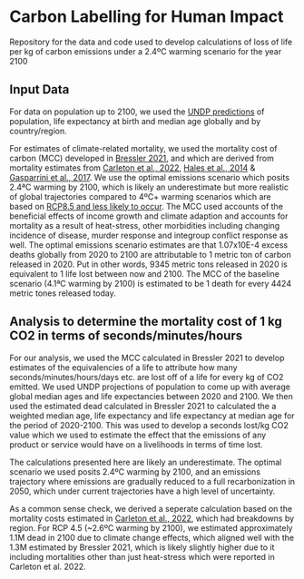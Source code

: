 # Carbon Labelling for Human Impact
Repository for the data and code used to develop calculations of loss of life per kg of carbon emissions under a 2.4ºC warming scenario for the year 2100

## Input Data
For data on population up to 2100, we used the [UNDP predictions](https://population.un.org/wpp/) of population, life expectancy at birth and median age globally and by country/region.

For estimates of climate-related mortality, we used the mortality cost of carbon (MCC) developed in [Bressler 2021](https://doi.org/10.1038/s41467-021-24487-w), and which are derived from mortality estimates from [Carleton et al., 2022](https://doi.org/10.1093/qje/qjac020), [Hales et al., 2014](https://iris.who.int/bitstream/handle/10665/134014/9789241507691_eng.pdf) & [Gasparrini et al., 2017](https://doi.org/10.1016/S2542-5196(17)30156-0). We use the optimal emissions scenario which posits 2.4ªC warming by 2100, which is likely an underestimate but more realistic of global trajectories compared to 4ºC+ warming scenarios which are based on [RCP8.5 and less likely to occur](https://www.carbonbrief.org/explainer-the-high-emissions-rcp8-5-global-warming-scenario/#:~:text=5%20by%20the%20end%20of,high%2Dforcing%20scenarios%20like%20RCP8.).  The MCC used accounts of the beneficial effects of income growth and climate adaption and accounts for mortality as a result of heat-stress, other morbidities including changing incidence of disease, murder response and integroup conflict response as well.  The optimal emissions scenario estimates are that 1.07x10E-4 excess deaths globally from 2020 to 2100 are attributable to 1 metric ton of carbon released in 2020.  Put in other words, 9345 metric tons released in 2020 is equivalent to 1 life lost between now and 2100.  The MCC of the baseline scenario (4.1ªC warming by 2100) is estimated to be 1 death for every 4424 metric tones released today.

## Analysis to determine the mortality cost of 1 kg CO2 in terms of seconds/minutes/hours
For our analysis, we used the MCC calculated in Bressler 2021 to develop estimates of the equivalencies of a life to attribute how many seconds/minutes/hours/days etc. are lost off of a life for every kg of CO2 emitted.  We used UNDP projections of population to come up with average global median ages and life expectancies between 2020 and 2100.  We then used the estimated dead calculated in Bressler 2021 to calculated the a weighted median age, life expectancy and life expectancy at median age for the period of 2020-2100.  This was used to develop a seconds lost/kg CO2 value which we used to estimate the effect that the emissions of any product or service would have on a livelihoods in terms of time lost.

The calculations presented here are likely an underestimate.  The optimal scenario we used posits 2.4ºC warming by 2100, and an emissions trajectory where emissions are gradually reduced to a full recarbonization in 2050, which under current trajectories have a high level of uncertainty.

As a common sense check, we derived a seperate calculation based on the mortality costs estimated in [Carleton et al., 2022](), which had breakdowns by region.  For RCP 4.5 (~2.6ºC warming by 2100), we estimated approximately 1.1M dead in 2100 due to climate change effects, which aligned well with the 1.3M estimated by Bressler 2021, which is likely slightly higher due to it including mortalities other than just heat-stress which were reported in Carleton et al. 2022.











